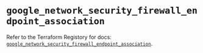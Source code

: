 # `google_network_security_firewall_endpoint_association`

Refer to the Terraform Registory for docs: [`google_network_security_firewall_endpoint_association`](https://registry.terraform.io/providers/hashicorp/google-beta/5.29.0/docs/resources/google_network_security_firewall_endpoint_association).
